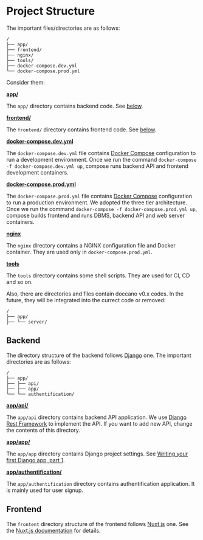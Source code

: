 # Project Structure

The important files/directories are as follows:

```
/
├── app/
├── frontend/
├── nginx/
├── tools/
├── docker-compose.dev.yml
└── docker-compose.prod.yml
```

Consider them:

**[app/](https://github.com/doccano/doccano/tree/master/app)**

The `app/` directory contains backend code. See [below](#Backend).

**[frontend/](https://github.com/doccano/doccano/tree/master/frontend)**

The `frontend/` directory contains frontend code. See [below](#Frontend).

**[docker-compose.dev.yml](https://github.com/doccano/doccano/blob/master/docker-compose.dev.yml)**

The `docker-compose.dev.yml` file contains [Docker Compose](https://docs.docker.com/compose) configuration to run a development environment.
Once we run the command `docker-compose -f docker-compose.dev.yml up`, compose runs backend API and frontend development containers.

**[docker-compose.prod.yml](https://github.com/doccano/doccano/blob/master/docker-compose.prod.yml)**

The `docker-compose.prod.yml` file contains [Docker Compose](https://docs.docker.com/compose) configuration to run a production environment.
We adopted the three tier architecture. Once we run the command `docker-compose -f docker-compose.prod.yml up`, compose builds frontend and runs DBMS, backend API and web server containers.

**[nginx](https://github.com/doccano/doccano/tree/master/nginx)**

The `nginx` directory contains a NGINX configuration file and Docker container. They are used only in `docker-compose.prod.yml`.

**[tools](https://github.com/doccano/doccano/tree/master/tools)**

The `tools` directory contains some shell scripts. They are used for CI, CD and so on.

Also, there are directories and files contain doccano v0.x codes.
In the future, they will be integrated into the currect code or removed:

```
/
├── app/
├── └── server/
```

## Backend

The directory structure of the backend follows [Django](https://www.djangoproject.com) one.
The important directories are as follows:

```
/
├── app/
├── ├── api/
├── ├── app/
└── └── authentification/
```

**[app/api/](https://github.com/doccano/doccano/tree/master/app/api)**

The `app/api` directory contains backend API application. We use [Django Rest Framework](https://www.django-rest-framework.org) to implement the API.
If you want to add new API, change the contents of this directory.

**[app/app/](https://github.com/doccano/doccano/tree/master/app/app)**

The `app/app` directory contains Django project settings. See [Writing your first Django app, part 1](https://docs.djangoproject.com/en/3.0/intro/tutorial01/#creating-a-project).

**[app/authentification/](https://github.com/doccano/doccano/tree/master/app/authentification)**

The `app/authentification` directory contains authentification application. It is mainly used for user signup.

## Frontend

The `frontent` directory structure of the frontend follows [Nuxt.js](https://ru.nuxtjs.org) one.
See the [Nuxt.js documentation](https://nuxtjs.org/guide/directory-structure/) for details.
